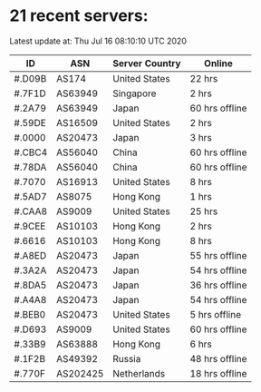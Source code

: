 # 21 recent servers:

Latest update at: Thu Jul 16 08:10:10 UTC 2020

| ID | ASN | Server Country | Online |
| -- | --- | -------------- | ------ |
| #.D09B | AS174 | United States | 22 hrs |
| #.7F1D | AS63949 | Singapore | 2 hrs |
| #.2A79 | AS63949 | Japan | 60 hrs offline |
| #.59DE | AS16509 | United States | 2 hrs |
| #.0000 | AS20473 | Japan | 3 hrs |
| #.CBC4 | AS56040 | China | 60 hrs offline |
| #.78DA | AS56040 | China | 60 hrs offline |
| #.7070 | AS16913 | United States | 8 hrs |
| #.5AD7 | AS8075 | Hong Kong | 1 hrs |
| #.CAA8 | AS9009 | United States | 25 hrs |
| #.9CEE | AS10103 | Hong Kong | 2 hrs |
| #.6616 | AS10103 | Hong Kong | 8 hrs |
| #.A8ED | AS20473 | Japan | 55 hrs offline |
| #.3A2A | AS20473 | Japan | 54 hrs offline |
| #.8DA5 | AS20473 | Japan | 36 hrs offline |
| #.A4A8 | AS20473 | Japan | 54 hrs offline |
| #.BEB0 | AS20473 | United States | 5 hrs offline |
| #.D693 | AS9009 | United States | 60 hrs offline |
| #.33B9 | AS63888 | Hong Kong | 6 hrs |
| #.1F2B | AS49392 | Russia | 48 hrs offline |
| #.770F | AS202425 | Netherlands | 18 hrs offline |

